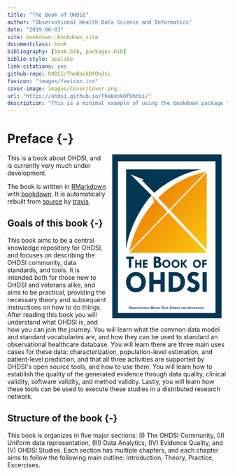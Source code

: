 ```yaml
--- 
title: "The Book of OHDSI"
author: "Observational Health Data Science and Informatics"
date: "2019-06-03"
site: bookdown::bookdown_site
documentclass: book
bibliography: [book.bib, packages.bib]
biblio-style: apalike
link-citations: yes
github-repo: OHDSI/TheBookOfOhdsi
favicon: "images/favicon.ico"
cover-image: images/Cover/Cover.png
url: "https://ohdsi.github.io/TheBookOfOhdsi/"
description: "This is a minimal example of using the bookdown package to write a book. The output format for this example is bookdown::gitbook."
---
```




# Preface {-}

<img src="images/Cover/Cover.png" width="250" height="375" alt="Cover image" align="right" style="margin: 0 1em 0 1em" /> This is a book about OHDSI, and is currently very much under development. 

The book is written in [RMarkdown](https://rmarkdown.rstudio.com) with [bookdown](https://bookdown.org). It is automatically rebuilt from [source](https://github.com/OHDSI/TheBookOfOhdsi) by [travis](http://travis-ci.org/). 

## Goals of this book {-}

This book aims to be a central knowledge repository for OHDSI, and focuses on describing the OHDSI community, data standards, and tools. It is intended both for those new to OHDSI and veterans alike, and aims to be practical, providing the necessary theory and subsequent instructions on how to do things. After reading this book you will understand what OHDSI is, and how you can join the journey. You will learn what the common data model and standard vocabularies are, and how they can be used to standard an observational healthcare database. You will learn there are three main uses cases for these data: characterization, population-level estimation, and patient-level prediction, and that all three activities are supported by OHDSI's open source tools, and how to use them. You will learn how to establish the quality of the generated evidence through data quality, clinical validity, software validity, and method validity. Lastly, you will learn how these tools can be used to execute these studies in a distributed research network.

## Structure of the book {-}

This book is organizes in five major sections: (I) The OHDSI Community, (II) Uniform data representation, (III) Data Analytics, (IV) Evidence Quality, and (V) OHDSI Studies. Each section has multiple chapters, and each chapter aims to follow the following main outline: Introduction, Theory, Practice, Excercises. 
